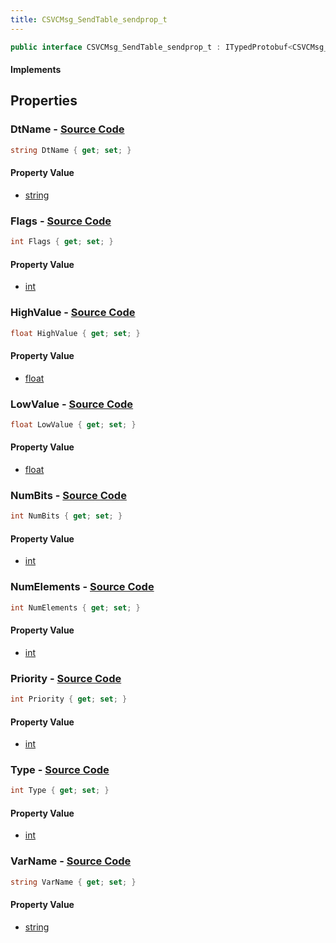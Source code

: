 ```yaml
---
title: CSVCMsg_SendTable_sendprop_t
---
```


```csharp
public interface CSVCMsg_SendTable_sendprop_t : ITypedProtobuf<CSVCMsg_SendTable_sendprop_t>, INativeHandle
```

#### Implements

## Properties

### **DtName** - [Source Code](https://github.com/swiftly-solution/swiftlys2/blob/main/managed/src/SwiftlyS2.Generated/Protobufs/Interfaces/CSVCMsg_SendTable_sendprop_t.cs#L25)

```csharp
string DtName { get; set; }
```

#### Property Value

- [string](https://learn.microsoft.com/dotnet/api/system.string)

### **Flags** - [Source Code](https://github.com/swiftly-solution/swiftlys2/blob/main/managed/src/SwiftlyS2.Generated/Protobufs/Interfaces/CSVCMsg_SendTable_sendprop_t.cs#L19)

```csharp
int Flags { get; set; }
```

#### Property Value

- [int](https://learn.microsoft.com/dotnet/api/system.int32)

### **HighValue** - [Source Code](https://github.com/swiftly-solution/swiftlys2/blob/main/managed/src/SwiftlyS2.Generated/Protobufs/Interfaces/CSVCMsg_SendTable_sendprop_t.cs#L34)

```csharp
float HighValue { get; set; }
```

#### Property Value

- [float](https://learn.microsoft.com/dotnet/api/system.single)

### **LowValue** - [Source Code](https://github.com/swiftly-solution/swiftlys2/blob/main/managed/src/SwiftlyS2.Generated/Protobufs/Interfaces/CSVCMsg_SendTable_sendprop_t.cs#L31)

```csharp
float LowValue { get; set; }
```

#### Property Value

- [float](https://learn.microsoft.com/dotnet/api/system.single)

### **NumBits** - [Source Code](https://github.com/swiftly-solution/swiftlys2/blob/main/managed/src/SwiftlyS2.Generated/Protobufs/Interfaces/CSVCMsg_SendTable_sendprop_t.cs#L37)

```csharp
int NumBits { get; set; }
```

#### Property Value

- [int](https://learn.microsoft.com/dotnet/api/system.int32)

### **NumElements** - [Source Code](https://github.com/swiftly-solution/swiftlys2/blob/main/managed/src/SwiftlyS2.Generated/Protobufs/Interfaces/CSVCMsg_SendTable_sendprop_t.cs#L28)

```csharp
int NumElements { get; set; }
```

#### Property Value

- [int](https://learn.microsoft.com/dotnet/api/system.int32)

### **Priority** - [Source Code](https://github.com/swiftly-solution/swiftlys2/blob/main/managed/src/SwiftlyS2.Generated/Protobufs/Interfaces/CSVCMsg_SendTable_sendprop_t.cs#L22)

```csharp
int Priority { get; set; }
```

#### Property Value

- [int](https://learn.microsoft.com/dotnet/api/system.int32)

### **Type** - [Source Code](https://github.com/swiftly-solution/swiftlys2/blob/main/managed/src/SwiftlyS2.Generated/Protobufs/Interfaces/CSVCMsg_SendTable_sendprop_t.cs#L13)

```csharp
int Type { get; set; }
```

#### Property Value

- [int](https://learn.microsoft.com/dotnet/api/system.int32)

### **VarName** - [Source Code](https://github.com/swiftly-solution/swiftlys2/blob/main/managed/src/SwiftlyS2.Generated/Protobufs/Interfaces/CSVCMsg_SendTable_sendprop_t.cs#L16)

```csharp
string VarName { get; set; }
```

#### Property Value

- [string](https://learn.microsoft.com/dotnet/api/system.string)

